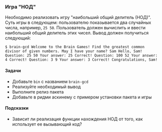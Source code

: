 ### Игра "НОД"

Необходимо реализовать игру "наибольший общий делитель (НОД)". Суть игры в следующем: пользователю показывается два случайных числа, например, `25 50`. Пользователь должен вычислить и ввести наибольший общий делитель этих чисел. Вывод должен получиться следующий:
    
    $ brain-gcd Welcome to the Brain Games! Find the greatest common divisor of given numbers. May I have your name? Sam Hello, Sam! Question: 25 50 Your answer: 25 Correct! Question: 100 52 Your answer: 4 Correct! Question: 3 9 Your answer: 3 Correct! Congratulations, Sam! 

#### Задачи

  * Добавьте `bin` с названием `brain-gcd`
  * Реализуйте необходимый вывод
  * Выполните релиз пакета
  * Добавьте в ридми аскинему с примером установки пакета и игры

#### Подсказки

  * Зависит ли реализация функции нахождения НОД от того, как использует ее вызывающий код?

